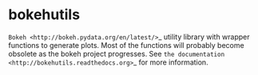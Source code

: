 bokehutils
==========

`Bokeh <http://bokeh.pydata.org/en/latest/>`_ utility library with
wrapper functions to generate plots. Most of the functions will
probably become obsolete as the bokeh project progresses.
See `the documentation <http://bokehutils.readthedocs.org>`_ for more information.
